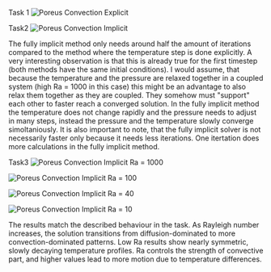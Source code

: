 Task 1
 ![Poreus Convection Explicit](./poreus_convection_2D.gif)

Task2
 ![Poreus Convection Implicit ](./poreus_convection_implicit_2D.gif)

The fully implicit method only needs around half the amount of iterations compared to the method where the temperature step is done explicitly. A very interesting observation is that this is already true for the first timestep (both methods have the same initial conditions). I would assume, that because the temperature and the pressure are relaxed together in a coupled system (high Ra = 1000 in this case) this might be an advantage to also relax them together as they are coupled. They somehow must "support" each other to faster reach a converged solution. In the fully implicit method the temperature does not change rapidly and the pressure needs to adjust in many steps, instead the pressure and the temperature slowly converge simoltaniously. It is also important to note, that the fully implicit solver is not necessarily faster only because it needs less iterations. One itertation does more calculations in the fully implicit method.


Task3
 ![Poreus Convection Implicit Ra = 1000](./poreus_convection_implicit_2D.gif)

![Poreus Convection Implicit Ra = 100](./poreus_convection_implicit_2D_Ra=100.gif)

 ![Poreus Convection Implicit Ra = 40](./poreus_convection_implicit_2D_Ra=40.gif)

 ![Poreus Convection Implicit Ra = 10](./poreus_convection_implicit_2D_Ra=10.gif)

The results match the described behaviour in the task.
As Rayleigh number increases, the solution transitions from diffusion-dominated to more convection-dominated patterns. Low Ra results show nearly symmetric, slowly decaying temperature profiles. Ra controls the strength of convective part, and higher values lead to more motion due to temperature differences.
